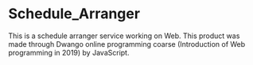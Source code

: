 # Schedule_Arranger
This is a schedule arranger service working on Web. This product was made through Dwango online programming coarse (Introduction of Web programming in 2019) by JavaScript.
